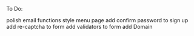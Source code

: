 
To Do:

polish email functions
style menu page
add confirm password to sign up
add re-captcha to form 
add validators to form 
add Domain 
